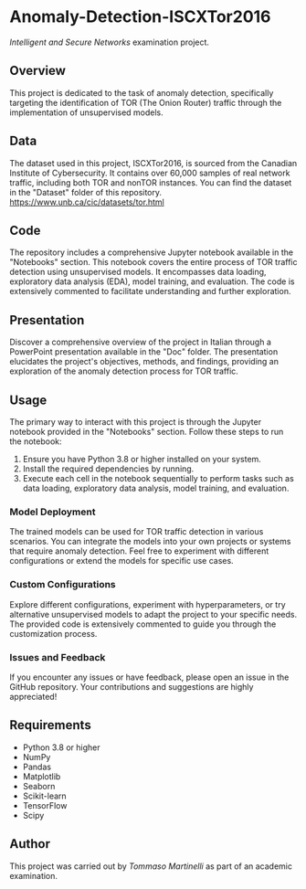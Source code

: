 # Anomaly-Detection-ISCXTor2016
*Intelligent and Secure Networks* examination project.

## Overview
This project is dedicated to the task of anomaly detection, specifically targeting the identification of TOR (The Onion Router) traffic through the implementation of unsupervised models.

## Data
The dataset used in this project, ISCXTor2016, is sourced from the Canadian Institute of Cybersecurity. It contains over 60,000 samples of real network traffic, including both TOR and nonTOR instances. You can find the dataset in the "Dataset" folder of this repository. https://www.unb.ca/cic/datasets/tor.html 

## Code
The repository includes a comprehensive Jupyter notebook available in the "Notebooks" section. This notebook covers the entire process of TOR traffic detection using unsupervised models. It encompasses data loading, exploratory data analysis (EDA), model training, and evaluation. The code is extensively commented to facilitate understanding and further exploration.

## Presentation
Discover a comprehensive overview of the project in Italian through a PowerPoint presentation available in the "Doc" folder. The presentation elucidates the project's objectives, methods, and findings, providing an exploration of the anomaly detection process for TOR traffic.

## Usage
The primary way to interact with this project is through the Jupyter notebook provided in the "Notebooks" section. Follow these steps to run the notebook:

1. Ensure you have Python 3.8 or higher installed on your system.
2. Install the required dependencies by running.
3. Execute each cell in the notebook sequentially to perform tasks such as data loading, exploratory data analysis, model training, and evaluation.

### Model Deployment
The trained models can be used for TOR traffic detection in various scenarios. You can integrate the models into your own projects or systems that require anomaly detection. Feel free to experiment with different configurations or extend the models for specific use cases.

### Custom Configurations
Explore different configurations, experiment with hyperparameters, or try alternative unsupervised models to adapt the project to your specific needs. The provided code is extensively commented to guide you through the customization process.

### Issues and Feedback
If you encounter any issues or have feedback, please open an issue in the GitHub repository. Your contributions and suggestions are highly appreciated!


## Requirements
- Python 3.8 or higher
- NumPy
- Pandas
- Matplotlib
- Seaborn
- Scikit-learn
- TensorFlow
- Scipy

## Author
This project was carried out by *Tommaso Martinelli* as part of an academic examination.

